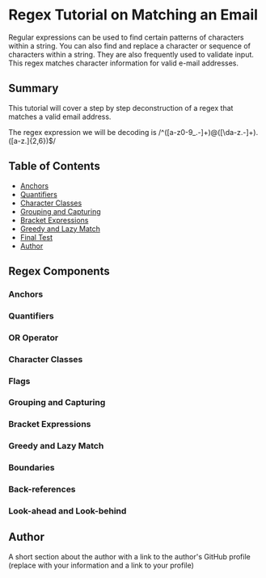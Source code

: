 # Regex Tutorial on Matching an Email

Regular expressions can be used to find certain patterns of characters within a string. You can also find and replace a character or sequence of characters within a string. They are also frequently used to validate input. This regex matches character information for valid e-mail addresses.

## Summary

This tutorial will cover a step by step deconstruction of a regex that matches a valid email address.

The regex expression we will be decoding is /^([a-z0-9_\.-]+)@([\da-z\.-]+)\.([a-z\.]{2,6})$/

## Table of Contents

- [Anchors](#anchors)
- [Quantifiers](#quantifiers)
- [Character Classes](#character-classes)
- [Grouping and Capturing](#grouping-and-capturing)
- [Bracket Expressions](#bracket-expressions)
- [Greedy and Lazy Match](#greedy-and-lazy-match)
- [Final Test](#Final-Test)
- [Author](#Author)

## Regex Components

### Anchors

### Quantifiers

### OR Operator

### Character Classes

### Flags

### Grouping and Capturing

### Bracket Expressions

### Greedy and Lazy Match

### Boundaries

### Back-references

### Look-ahead and Look-behind

## Author

A short section about the author with a link to the author's GitHub profile (replace with your information and a link to your profile)
